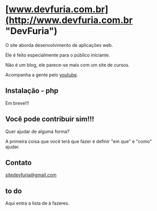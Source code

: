 # [www.devfuria.com.br](http://www.devfuria.com.br "DevFuria")

O site aborda desenvolvimento de aplicações web.

Ele é feito especialmente para o público iniciante.

Não é um blog, ele parece-se mais com um site de cursos.

Acompanha a gente pelo [youtube](https://www.youtube.com/user/DevFuria).


## Instalação - php

Em breve!!!


## Você pode contribuir sim!!!

Quer ajudar de alguma forma?

A primeira coisa que você terá que fazer é definir "em que" e "como" ajudar.


## Contato

sitedevfuria@gmail.com


## to do

Aqui entra a lista de à fazeres.